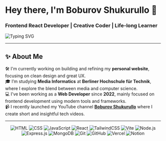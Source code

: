 <h1 align="">Hey there, I'm Boburov Shukurullo 👋</h1>
<h3 align="">Frontend React Developer | Creative Coder | Life-long Learner</h3>

<p align="start" >
  <img src="https://readme-typing-svg.herokuapp.com?font=Fira+Code&weight=900&pause=30&color=#556b2f&multiline=true&width=420&height=100&lines=Frontend+Developer+based+in+Uzbekistan;Love+React%2C+Tailwind+and+clean+UI;Building+things+with+code+%F0%9F%92%BB" alt="Typing SVG" />
</p>

---

## ✨ About Me

🛠️ I'm currently working on building and refining my **personal website**, focusing on clean design and great UX.  
🎓 I’m studying **Media Informatics** at **Berliner Hochschule für Technik**, where I explore the blend between media and computer science.  
💻 I’ve been working as a **Web Developer** since **2022**, mainly focused on frontend development using modern tools and frameworks.  
📹 I recently launched my YouTube channel **[Boburov Shukurullo]([https://youtube.com/@tobitacklestech](https://boburovdev.vercel.app/))** where I create short and insightful tech videos.

---
<p align="center" width="200px"> <!-- Languages --> <img src="https://img.shields.io/badge/HTML5-E34F26?style=for-the-badge&logo=html5&logoColor=white" alt="HTML" /> <img src="https://img.shields.io/badge/CSS3-1572B6?style=for-the-badge&logo=css3&logoColor=white" alt="CSS" /> <img src="https://img.shields.io/badge/JavaScript-F7DF1E?style=for-the-badge&logo=javascript&logoColor=black" alt="JavaScript" /> <!-- Frontend --> <img src="https://img.shields.io/badge/React-20232A?style=for-the-badge&logo=react&logoColor=61DAFB" alt="React" /> <img src="https://img.shields.io/badge/TailwindCSS-06B6D4?style=for-the-badge&logo=tailwindcss&logoColor=white" alt="TailwindCSS" /> <img src="https://img.shields.io/badge/Vite-646CFF?style=for-the-badge&logo=vite&logoColor=white" alt="Vite" /> <!-- Backend --> <img src="https://img.shields.io/badge/Node.js-339933?style=for-the-badge&logo=node.js&logoColor=white" alt="Node.js" /> <img src="https://img.shields.io/badge/Express.js-000000?style=for-the-badge&logo=express&logoColor=white" alt="Express.js" /> <!-- Database --> <img src="https://img.shields.io/badge/MongoDB-4EA94B?style=for-the-badge&logo=mongodb&logoColor=white" alt="MongoDB" /> <!-- Tools --> <img src="https://img.shields.io/badge/Git-F05032?style=for-the-badge&logo=git&logoColor=white" alt="Git" /> <img src="https://img.shields.io/badge/GitHub-181717?style=for-the-badge&logo=github&logoColor=white" alt="GitHub" /> <img src="https://img.shields.io/badge/Vercel-000000?style=for-the-badge&logo=vercel&logoColor=white" alt="Vercel" /> <img src="https://img.shields.io/badge/Notion-000000?style=for-the-badge&logo=notion&logoColor=white" alt="Notion" /> </p>
